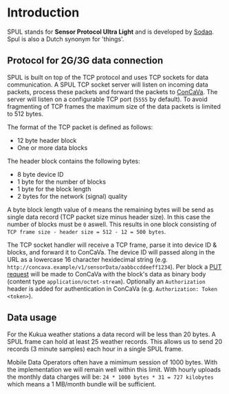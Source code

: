 # Introduction

SPUL stands for __Sensor Protocol Ultra Light__ and is developed by [Sodaq](http://sodaq.com/). Spul is also a Dutch synonym for 'things'.

## Protocol for 2G/3G data connection

SPUL is built on top of the TCP protocol and uses TCP sockets for data communication. A SPUL TCP socket server will listen on incoming data packets, process these packets and forward the packets to [ConCaVa](https://github.com/kukua/concava). The server will listen on a configurable TCP port (`5555` by default). To avoid fragmenting of TCP frames the maximum size of the data packets is limited to 512 bytes.

The format of the TCP packet is defined as follows:

- 12 byte header block
- One or more data blocks

The header block contains the following bytes:

- 8 byte device ID
- 1 byte for the number of blocks
- 1 byte for the block length
- 2 bytes for the network (signal) quality

A byte block length value of `0` means the remaining bytes will be send as single data record (TCP packet size minus header size). In this case the number of blocks must be `0` aswell. This results in one block consisting of `TCP frame size - header size = 512 - 12 = 500 bytes`.

The TCP socket handler will receive a TCP frame, parse it into device ID & blocks, and forward it to ConCaVa. The device ID will passed along in the URL as a lowercase 16 character hexidecimal string (e.g. `http://concava.example/v1/sensorData/aabbccddeeff1234`). Per block a [PUT request](http://kukua.github.io/concava/latest/api/) will be made to ConCaVa with the block's data as binary body (content type `application/octet-stream`). Optionally an `Authorization` header is added for authentication in ConCaVa (e.g. `Authorization: Token <token>`).

## Data usage

For the Kukua weather stations a data record will be less than 20 bytes. A SPUL frame can hold at least 25 weather records. This allows us to send 20 records (3 minute samples) each hour in a single SPUL frame.

Mobile Data Operators often have a mimimum session of 1000 bytes. With the implementation we will remain well within this limit. With hourly uploads the monthly data charges will be: `24 * 1000 bytes * 31 = 727 kilobytes` which means a 1 MB/month bundle will be sufficient.
